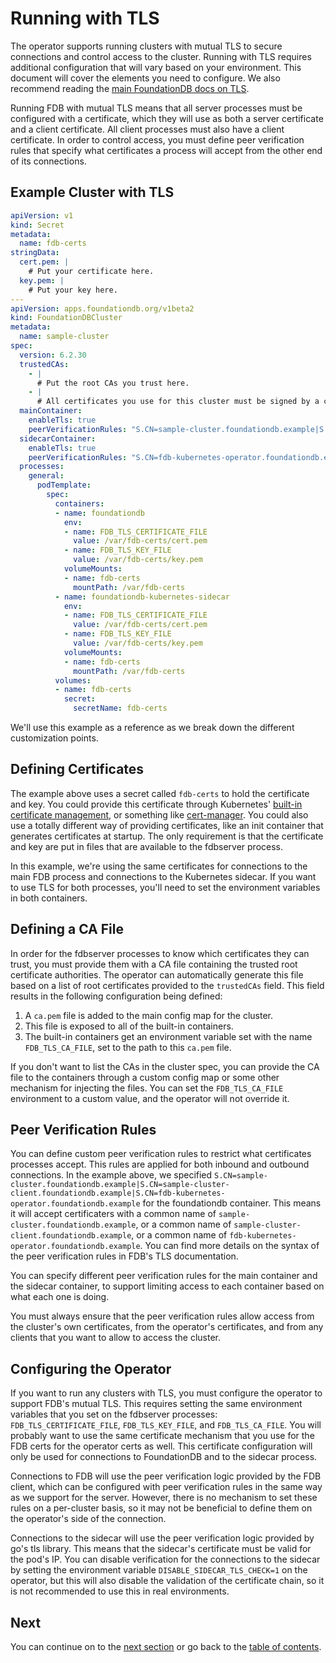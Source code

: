 # Running with TLS

The operator supports running clusters with mutual TLS to secure connections and control access to the cluster. Running with TLS requires additional configuration that will vary based on your environment. This document will cover the elements you need to configure. We also recommend reading the [main FoundationDB docs on TLS](https://apple.github.io/foundationdb/tls.html).

Running FDB with mutual TLS means that all server processes must be configured with a certificate, which they will use as both a server certificate and a client certificate. All client processes must also have a client certificate. In order to control access, you must define peer verification rules that specify what certificates a process will accept from the other end of its connections.

## Example Cluster with TLS

```yaml
apiVersion: v1
kind: Secret
metadata:
  name: fdb-certs
stringData:
  cert.pem: |
    # Put your certificate here.
  key.pem: |
    # Put your key here.
---
apiVersion: apps.foundationdb.org/v1beta2
kind: FoundationDBCluster
metadata:
  name: sample-cluster
spec:
  version: 6.2.30
  trustedCAs:
    - |
      # Put the root CAs you trust here.
    - |
      # All certificates you use for this cluster must be signed by a chain leading to a CA in this list.
  mainContainer:
    enableTls: true
    peerVerificationRules: "S.CN=sample-cluster.foundationdb.example|S.CN=sample-cluster-client.foundationdb.example|S.CN=fdb-kubernetes-operator.foundationdb.example"
  sidecarContainer:
    enableTls: true
    peerVerificationRules: "S.CN=fdb-kubernetes-operator.foundationdb.example"
  processes:
    general:
      podTemplate:
        spec:
          containers:
          - name: foundationdb
            env:
            - name: FDB_TLS_CERTIFICATE_FILE
              value: /var/fdb-certs/cert.pem
            - name: FDB_TLS_KEY_FILE
              value: /var/fdb-certs/key.pem
            volumeMounts:
            - name: fdb-certs
              mountPath: /var/fdb-certs
          - name: foundationdb-kubernetes-sidecar
            env:
            - name: FDB_TLS_CERTIFICATE_FILE
              value: /var/fdb-certs/cert.pem
            - name: FDB_TLS_KEY_FILE
              value: /var/fdb-certs/key.pem
            volumeMounts:
            - name: fdb-certs
              mountPath: /var/fdb-certs
          volumes:
          - name: fdb-certs
            secret:
              secretName: fdb-certs
```

We'll use this example as a reference as we break down the different customization points.

## Defining Certificates

The example above uses a secret called `fdb-certs` to hold the certificate and key. You could provide this certificate through Kubernetes' [built-in certificate management](https://kubernetes.io/docs/tasks/tls/managing-tls-in-a-cluster/), or something like [cert-manager](https://cert-manager.io). You could also use a totally different way of providing certificates, like an init container that generates certificates at startup. The only requirement is that the certificate and key are put in files that are available to the fdbserver process.

In this example, we're using the same certificates for connections to the main FDB process and connections to the Kubernetes sidecar. If you want to use TLS for both processes, you'll need to set the environment variables in both containers.

## Defining a CA File

In order for the fdbserver processes to know which certificates they can trust, you must provide them with a CA file containing the trusted root certificate authorities. The operator can automatically generate this file based on a list of root certificates provided to the `trustedCAs` field. This field results in the following configuration being defined:

1. A `ca.pem` file is added to the main config map for the cluster.
2. This file is exposed to all of the built-in containers.
3. The built-in containers get an environment variable set with the name `FDB_TLS_CA_FILE`, set to the path to this `ca.pem` file.

If you don't want to list the CAs in the cluster spec, you can provide the CA file to the containers through a custom config map or some other mechanism for injecting the files. You can set the `FDB_TLS_CA_FILE` environment to a custom value, and the operator will not override it.

## Peer Verification Rules

You can define custom peer verification rules to restrict what certificates processes accept. This rules are applied for both inbound and outbound connections. In the example above, we specified `S.CN=sample-cluster.foundationdb.example|S.CN=sample-cluster-client.foundationdb.example|S.CN=fdb-kubernetes-operator.foundationdb.example` for the foundationdb container. This means it will accept certificaters with a common name of `sample-cluster.foundationdb.example`, or a common name of `sample-cluster-client.foundationdb.example`, or a common name of `fdb-kubernetes-operator.foundationdb.example`. You can find more details on the syntax of the peer verification rules in FDB's TLS documentation.

You can specify different peer verification rules for the main container and the sidecar container, to support limiting access to each container based on what each one is doing.

You must always ensure that the peer verification rules allow access from the cluster's own certificates, from the operator's certificates, and from any clients that you want to allow to access the cluster.

## Configuring the Operator

If you want to run any clusters with TLS, you must configure the operator to support FDB's mutual TLS. This requires setting the same environment variables that you set on the fdbserver processes: `FDB_TLS_CERTIFICATE_FILE`, `FDB_TLS_KEY_FILE`, and `FDB_TLS_CA_FILE`. You will probably want to use the same certificate mechanism that you use for the FDB certs for the operator certs as well. This certificate configuration will only be used for connections to FoundationDB and to the sidecar process.

Connections to FDB will use the peer verification logic provided by the FDB client, which can be configured with peer verification rules in the same way as we support for the server. However, there is no mechanism to set these rules on a per-cluster basis, so it may not be beneficial to define them on the operator's side of the connection.

Connections to the sidecar will use the peer verification logic provided by go's tls library. This means that the sidecar's certificate must be valid for the pod's IP. You can disable verification for the connections to the sidecar by setting the environment variable `DISABLE_SIDECAR_TLS_CHECK=1` on the operator, but this will also disable the validation of the certificate chain, so it is not recommended to use this in real environments.

## Next

You can continue on to the [next section](backup.md) or go back to the [table of contents](index.md).
